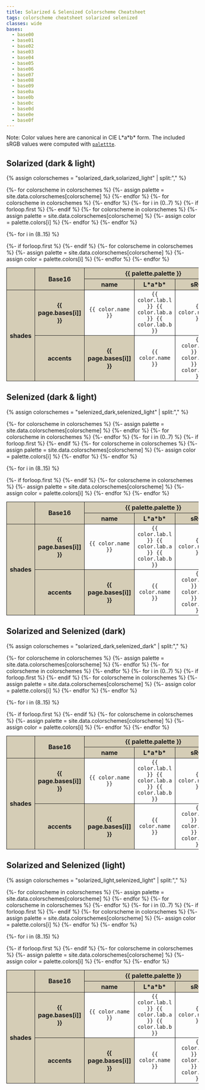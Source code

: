 ```yaml
---
title: Solarized & Selenized Colorscheme Cheatsheet
tags: colorscheme cheatsheet solarized selenized
classes: wide
bases:
  - base00
  - base01
  - base02
  - base03
  - base04
  - base05
  - base06
  - base07
  - base08
  - base09
  - base0a
  - base0b
  - base0c
  - base0d
  - base0e
  - base0f
---
```


<style type="text/css">
  table {
    margin: auto;
    border-collapse: collapse;
  }

  thead th.name {
    width: 12%
  }

  thead th.value {
    width: 15%;
  }

  th {
    font-weight: bold;
    background-color: #d5cdb6;
  }

  th,
  td {
    text-align: center;
    vertical-align: middle;
    border: 1px solid;
  }
  
  td > code {
    background: none;
  }
</style>

Note: Color values here are canonical in CIE L\*a\*b\* form. The included sRGB
values were computed with [`palettte`](https://docs.rs/palette/latest/palette/).

## Solarized (dark & light)

{% assign colorschemes = "solarized_dark,solarized_light" | split:"," %}

<table>
  <thead>
    <tr>
      <th rowspan="2"></th>
      <th rowspan="2">Base16</th>
    {%- for colorscheme in colorschemes %}
    {%- assign palette = site.data.colorschemes[colorscheme] %}
      <th colspan="3">{{ palette.palette }}</th>
    {%- endfor %}
    </tr>
    <tr>
    {%- for colorscheme in colorschemes %}
      <th class="name">name</th>
      <th class="value"><strong>L*a*b*</strong></th>
      <th class="value">sRGB</th>
    {%- endfor %}
    </tr>
  </thead>

  <tbody>
  <!-- Shades bases -->
  {%- for i in (0..7) %}
    <tr>
    {%- if forloop.first %}
      <th rowspan="8">shades</th>
    {%- endif %}
      <th>{{ page.bases[i]] }}</th>
    {%- for colorscheme in colorschemes %}
    {%- assign palette = site.data.colorschemes[colorscheme] %}
    {%- assign color = palette.colors[i] %}
      <td><code>{{ color.name }}</code></td>
      <td><code>{{ color.lab.l }} {{ color.lab.a }} {{ color.lab.b }}</code></td>
      <td><code>{{ color.rgb.hex }}</code></td>
    {%- endfor %}
    </tr>
  {%- endfor %}

  <!-- Accents bases -->
  {%- for i in (8..15) %}
    <tr>
    {%- if forloop.first %}
      <th rowspan="8">accents</th>
    {%- endif %}
      <th>{{ page.bases[i]] }}</th>
    {%- for colorscheme in colorschemes %}
    {%- assign palette = site.data.colorschemes[colorscheme] %}
    {%- assign color = palette.colors[i] %}
      <td><code>{{ color.name }}</code></td>
      <td><code>{{ color.lab.l }} {{ color.lab.a }} {{ color.lab.b }}</code></td>
      <td><code>{{ color.rgb.hex }}</code></td>
    {%- endfor %}
    </tr>
  {%- endfor %}
  </tbody>
</table>

## Selenized (dark & light)

{% assign colorschemes = "selenized_dark,selenized_light" | split:"," %}

<table>
  <thead>
    <tr>
      <th rowspan="2"></th>
      <th rowspan="2">Base16</th>
    {%- for colorscheme in colorschemes %}
    {%- assign palette = site.data.colorschemes[colorscheme] %}
      <th colspan="3">{{ palette.palette }}</th>
    {%- endfor %}
    </tr>
    <tr>
    {%- for colorscheme in colorschemes %}
      <th class="name">name</th>
      <th class="value"><strong>L*a*b*</strong></th>
      <th class="value">sRGB</th>
    {%- endfor %}
    </tr>
  </thead>

  <tbody>
  <!-- Shades bases -->
  {%- for i in (0..7) %}
    <tr>
    {%- if forloop.first %}
      <th rowspan="8">shades</th>
    {%- endif %}
      <th>{{ page.bases[i]] }}</th>
    {%- for colorscheme in colorschemes %}
    {%- assign palette = site.data.colorschemes[colorscheme] %}
    {%- assign color = palette.colors[i] %}
      <td><code>{{ color.name }}</code></td>
      <td><code>{{ color.lab.l }} {{ color.lab.a }} {{ color.lab.b }}</code></td>
      <td><code>{{ color.rgb.hex }}</code></td>
    {%- endfor %}
    </tr>
  {%- endfor %}

  <!-- Accents bases -->
  {%- for i in (8..15) %}
    <tr>
    {%- if forloop.first %}
      <th rowspan="8">accents</th>
    {%- endif %}
      <th>{{ page.bases[i]] }}</th>
    {%- for colorscheme in colorschemes %}
    {%- assign palette = site.data.colorschemes[colorscheme] %}
    {%- assign color = palette.colors[i] %}
      <td><code>{{ color.name }}</code></td>
      <td><code>{{ color.lab.l }} {{ color.lab.a }} {{ color.lab.b }}</code></td>
      <td><code>{{ color.rgb.hex }}</code></td>
    {%- endfor %}
    </tr>
  {%- endfor %}
  </tbody>
</table>

## Solarized and Selenized (dark)

{% assign colorschemes = "solarized_dark,selenized_dark" | split:"," %}

<table>
  <thead>
    <tr>
      <th rowspan="2"></th>
      <th rowspan="2">Base16</th>
    {%- for colorscheme in colorschemes %}
    {%- assign palette = site.data.colorschemes[colorscheme] %}
      <th colspan="3">{{ palette.palette }}</th>
    {%- endfor %}
    </tr>
    <tr>
    {%- for colorscheme in colorschemes %}
      <th class="name">name</th>
      <th class="value"><strong>L*a*b*</strong></th>
      <th class="value">sRGB</th>
    {%- endfor %}
    </tr>
  </thead>

  <tbody>
  <!-- Shades bases -->
  {%- for i in (0..7) %}
    <tr>
    {%- if forloop.first %}
      <th rowspan="8">shades</th>
    {%- endif %}
      <th>{{ page.bases[i]] }}</th>
    {%- for colorscheme in colorschemes %}
    {%- assign palette = site.data.colorschemes[colorscheme] %}
    {%- assign color = palette.colors[i] %}
      <td><code>{{ color.name }}</code></td>
      <td><code>{{ color.lab.l }} {{ color.lab.a }} {{ color.lab.b }}</code></td>
      <td><code>{{ color.rgb.hex }}</code></td>
    {%- endfor %}
    </tr>
  {%- endfor %}

  <!-- Accents bases -->
  {%- for i in (8..15) %}
    <tr>
    {%- if forloop.first %}
      <th rowspan="8">accents</th>
    {%- endif %}
      <th>{{ page.bases[i]] }}</th>
    {%- for colorscheme in colorschemes %}
    {%- assign palette = site.data.colorschemes[colorscheme] %}
    {%- assign color = palette.colors[i] %}
      <td><code>{{ color.name }}</code></td>
      <td><code>{{ color.lab.l }} {{ color.lab.a }} {{ color.lab.b }}</code></td>
      <td><code>{{ color.rgb.hex }}</code></td>
    {%- endfor %}
    </tr>
  {%- endfor %}
  </tbody>
</table>

## Solarized and Selenized (light)

{% assign colorschemes = "solarized_light,selenized_light" | split:"," %}

<table>
  <thead>
    <tr>
      <th rowspan="2"></th>
      <th rowspan="2">Base16</th>
    {%- for colorscheme in colorschemes %}
    {%- assign palette = site.data.colorschemes[colorscheme] %}
      <th colspan="3">{{ palette.palette }}</th>
    {%- endfor %}
    </tr>
    <tr>
    {%- for colorscheme in colorschemes %}
      <th class="name">name</th>
      <th class="value"><strong>L*a*b*</strong></th>
      <th class="value">sRGB</th>
    {%- endfor %}
    </tr>
  </thead>

  <tbody>
  <!-- Shades bases -->
  {%- for i in (0..7) %}
    <tr>
    {%- if forloop.first %}
      <th rowspan="8">shades</th>
    {%- endif %}
      <th>{{ page.bases[i]] }}</th>
    {%- for colorscheme in colorschemes %}
    {%- assign palette = site.data.colorschemes[colorscheme] %}
    {%- assign color = palette.colors[i] %}
      <td><code>{{ color.name }}</code></td>
      <td><code>{{ color.lab.l }} {{ color.lab.a }} {{ color.lab.b }}</code></td>
      <td><code>{{ color.rgb.hex }}</code></td>
    {%- endfor %}
    </tr>
  {%- endfor %}

  <!-- Accents bases -->
  {%- for i in (8..15) %}
    <tr>
    {%- if forloop.first %}
      <th rowspan="8">accents</th>
    {%- endif %}
      <th>{{ page.bases[i]] }}</th>
    {%- for colorscheme in colorschemes %}
    {%- assign palette = site.data.colorschemes[colorscheme] %}
    {%- assign color = palette.colors[i] %}
      <td><code>{{ color.name }}</code></td>
      <td><code>{{ color.lab.l }} {{ color.lab.a }} {{ color.lab.b }}</code></td>
      <td><code>{{ color.rgb.hex }}</code></td>
    {%- endfor %}
    </tr>
  {%- endfor %}
  </tbody>
</table>
